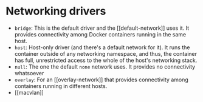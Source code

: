 # Networking drivers
* `bridge`: This is the default driver and the [[default-network]] uses it. It provides connectivity among Docker containers running in the same host.
* `host`: Host-only driver (and there's a default network for it). It runs the container outside of any networking namespace, and thus, the container has full, unrestricted access to the whole of the host's networking stack.
* `null`: The one the default `none` network uses. It provides no connectivity whatsoever
* `overlay`: For an [[overlay-network]] that provides connectivity among containers running in different hosts.
* [[macvlan]]

